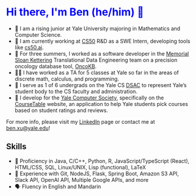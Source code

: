 # <span style="color:blue">Hi there, I'm Ben (he/him) 👋</span>
 - 🌱 I am a rising junior at Yale University majoring in Mathematics and Computer Science.
 - 🦆 I am currently working at [CS50](https://cs50.harvard.edu) R&D as a SWE Intern, developing tools like [cs50.ai](https://cs50.ai).
 - 🏥 For three summers, I worked as a software developer in the [Memorial Sloan Kettering](https://www.mskcc.org/) Translational Data Engineering team on a precision oncology database tool, [OncoKB](https://oncokb.org).
 - 👨‍🏫 I have worked as a TA for 5 classes at Yale so far in the areas of discrete math, calculus, and programming.
 - 💬 I serve as 1 of 6 undergrads on the Yale CS [DSAC](https://zoo.cs.yale.edu/dsac//) to represent Yale’s student body to the CS faculty and administration.
 - 📱 I develop for the [Yale Computer Society](https://www.yalecomputersociety.org/#/), specifically on the [CourseTable](https://github.com/coursetable) website, an application to help Yale students pick courses based on student ratings and reviews.

For more info, please visit my [LinkedIn](https://www.linkedin.com/in/ben-xu-6323ab258/) page or contact me at ben.xu@yale.edu!

## Skills
 - 📍 Proficiency in Java, C/C++, Python, R, JavaScript/TypeScript (React), HTML/CSS, SQL, Linux/UNIX, Lisp (functional), LaTeX
 - 🔧 Experience with Git, NodeJS, Flask, Spring Boot, Amazon S3 API, Slack API, OpenAI API, Multiple Google APIs, and more
 - 🗣 Fluency in English and Mandarin
    
<!--
**benzuzu/benzuzu** is a ✨ _special_ ✨ repository because its `README.md` (this file) appears on your GitHub profile.

Here are some ideas to get you started:

- 🔭 I’m currently working on ...
- 🌱 I’m currently learning ...
- 👯 I’m looking to collaborate on ...
- 🤔 I’m looking for help with ...
- 💬 Ask me about ...
- 📫 How to reach me: ...
- 😄 Pronouns: ...
- ⚡ Fun fact: ...
-->
